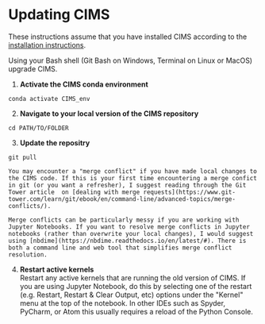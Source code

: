 # Updating CIMS

These instructions assume that you have installed CIMS according to the [installation instructions](Installation.md). 

Using your Bash shell (Git Bash on Windows, Terminal on Linux or MacOS) upgrade CIMS.  

1. **Activate the CIMS conda environment**
```
conda activate CIMS_env
```   

2. **Navigate to your local version of the CIMS repository**
```
cd PATH/TO/FOLDER
```   

3. **Update the repositry**
```
git pull
```
    You may encounter a "merge conflict" if you have made local changes to the CIMS code. If this is your first time encountering a merge confict in git (or you want a refresher), I suggest reading through the Git Tower article  on [dealing with merge requests](https://www.git-tower.com/learn/git/ebook/en/command-line/advanced-topics/merge-conflicts/). 
    
    Merge conflicts can be particularly messy if you are working with Jupyter Notebooks. If you want to resolve merge conflicts in Jupyter notebooks (rather than overwrite your local changes), I would suggest using [nbdime](https://nbdime.readthedocs.io/en/latest/#). There is both a command line and web tool that simplifies merge conflict resolution. 


4. **Restart active kernels**   
    Restart any active kernels that are running the old version of CIMS. If you are using Jupyter Notebook, do this by selecting one of the restart (e.g. Restart, Restart & Clear Output, etc) options under the "Kernel" menu at the top of the notebook. In other IDEs such as Spyder, PyCharm, or Atom this usually requires a reload of the Python Console. 